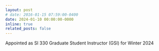 ```yaml
---
layout: post
# date: 2016-01-15 07:59:00-0400
date: 2024-01-10 00:00:00-0000
inline: true
related_posts: false
---
```


Appointed as SI 330 Graduate Student Instructor (GSI) for Winter 2024
